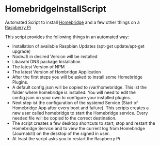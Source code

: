 # HomebridgeInstallScript
Automated Script to install <a href="https://github.com/nfarina/homebridge">Homebridge</a> and a few other things on a <a href="https://www.raspberrypi.org">Raspberry Pi</a>

This script provides the following things in an automated way:
<ul>
<li>Installation of available Raspbian Updates (apt-get update/apt-get upgrade) </li>
<li>NodeJS in desired Version will be installed</li>
<li>Libavahi DNS package Installation</li>
<li>The latest Version of NPM</li>
<li>The latest Version of Hombridge Application</li>
<li>After the first steps you will be asked to install some Homebridge Plugins.</li>
<li>A default config.json will be copied to /var/homebridge. This ist the folder where homebridge is installed. You will need to edit the config.json on your own to configure your installed plugins.</li>
<li>Next step ist the configuration of the systemd Service (Start of Homebridge App after every boot and failure). This scripts creates a new user called homebridge to start the Homebridge service. Every needed file will be copied to the correct destination.</li>
<li>The script creates a few desktop shortcuts to start, stop and restart the Homebridge Service and to view the current log from Homebridge (Journalctl) on the desktop of the signed in user.</li>
<li>At least the script asks you to restart the Raspberry Pi</li>
</ul>
